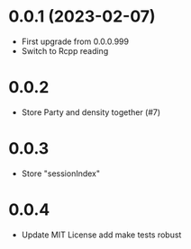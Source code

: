 
# 0.0.1  (2023-02-07)

- First upgrade from 0.0.0.999
- Switch to Rcpp reading

# 0.0.2 

- Store Party and density together (#7)


# 0.0.3 

- Store "sessionIndex"

# 0.0.4

- Update MIT License add make tests robust
